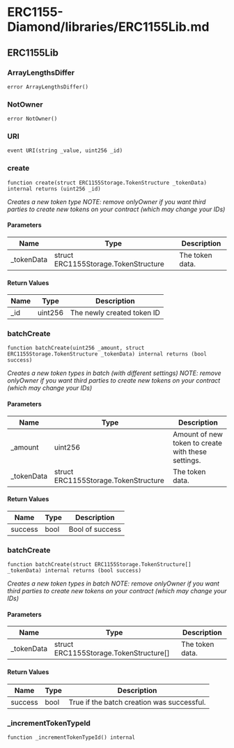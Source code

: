 # ERC1155-Diamond/libraries/ERC1155Lib.md

## ERC1155Lib

### ArrayLengthsDiffer

```solidity
error ArrayLengthsDiffer()
```

### NotOwner

```solidity
error NotOwner()
```

### URI

```solidity
event URI(string _value, uint256 _id)
```

### create

```solidity
function create(struct ERC1155Storage.TokenStructure _tokenData) internal returns (uint256 _id)
```

_Creates a new token type
NOTE: remove onlyOwner if you want third parties to create new tokens on your contract (which may change your IDs)_

#### Parameters

| Name | Type | Description |
| ---- | ---- | ----------- |
| _tokenData | struct ERC1155Storage.TokenStructure | The token data. |

#### Return Values

| Name | Type | Description |
| ---- | ---- | ----------- |
| _id | uint256 | The newly created token ID |

### batchCreate

```solidity
function batchCreate(uint256 _amount, struct ERC1155Storage.TokenStructure _tokenData) internal returns (bool success)
```

_Creates a new token types in batch (with different settings)
NOTE: remove onlyOwner if you want third parties to create new tokens on your contract (which may change your IDs)_

#### Parameters

| Name | Type | Description |
| ---- | ---- | ----------- |
| _amount | uint256 | Amount of new token to create with these settings. |
| _tokenData | struct ERC1155Storage.TokenStructure | The token data. |

#### Return Values

| Name | Type | Description |
| ---- | ---- | ----------- |
| success | bool | Bool of success |

### batchCreate

```solidity
function batchCreate(struct ERC1155Storage.TokenStructure[] _tokenData) internal returns (bool success)
```

_Creates a new token types in batch
NOTE: remove onlyOwner if you want third parties to create new tokens on your contract (which may change your IDs)_

#### Parameters

| Name | Type | Description |
| ---- | ---- | ----------- |
| _tokenData | struct ERC1155Storage.TokenStructure[] | The token data. |

#### Return Values

| Name | Type | Description |
| ---- | ---- | ----------- |
| success | bool | True if the batch creation was successful. |

### _incrementTokenTypeId

```solidity
function _incrementTokenTypeId() internal
```

